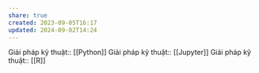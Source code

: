 ```yaml
---
share: true
created: 2023-09-05T16:17
updated: 2024-09-02T14:24
---
```

Giải pháp kỹ thuật:: [[Python]]
Giải pháp kỹ thuật:: [[Jupyter]]
Giải pháp kỹ thuật:: [[R]]
